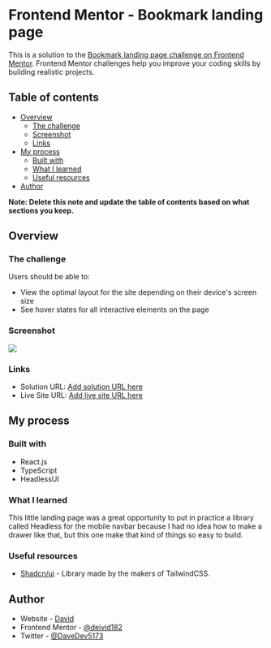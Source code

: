 # Frontend Mentor - Bookmark landing page

This is a solution to the [Bookmark landing page challenge on Frontend Mentor](https://www.frontendmentor.io/challenges/bookmark-landing-page-5d0b588a9edda32581d29158). Frontend Mentor challenges help you improve your coding skills by building realistic projects. 

## Table of contents

- [Overview](#overview)
  - [The challenge](#the-challenge)
  - [Screenshot](#screenshot)
  - [Links](#links)
- [My process](#my-process)
  - [Built with](#built-with)
  - [What I learned](#what-i-learned)
  - [Useful resources](#useful-resources)
- [Author](#author)

**Note: Delete this note and update the table of contents based on what sections you keep.**

## Overview

### The challenge

Users should be able to:

- View the optimal layout for the site depending on their device's screen size
- See hover states for all interactive elements on the page

### Screenshot

![](https://res.cloudinary.com/dqsvp22du/image/upload/v1695193384/Screenshot_from_2023-09-20_01-02-20_xudugh.png)

### Links

- Solution URL: [Add solution URL here](https://github.com/Deivid182/loopstudios-landing-page)
- Live Site URL: [Add live site URL here](https://fastidious-pixie-3893c3.netlify.app/)

## My process

### Built with

- React.js
- TypeScript
- HeadlessUI

### What I learned

This little landing page was a great opportunity to put in practice a library called Headless for the mobile navbar because I had no idea how to make a drawer like that, but this one make that kind of things so easy to build.


### Useful resources

- [Shadcn/ui](https://headlessui.com/) - Library made by the makers of TailwindCSS.
## Author

- Website - [David](https://david-pm.vercel.app/)
- Frontend Mentor - [@deivid182](https://www.frontendmentor.io/profile/Deivid182)
- Twitter - [@DaveDev5173](https://twitter.com/DaveDev5173)
